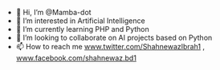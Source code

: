 - 👋 Hi, I’m @Mamba-dot
- 👀 I’m interested in Artificial Intelligence
- 🌱 I’m currently learning PHP and Python
- 💞️ I’m looking to collaborate on AI projects based on Python
- 📫 How to reach me www.twitter.com/ShahnewazIbrah1 , www.facebook.com/shahnewaz.bd1

<!---
Mamba-dot/Mamba-dot is a ✨ special ✨ repository because its `README.md` (this file) appears on your GitHub profile.
You can click the Preview link to take a look at your changes.
--->

